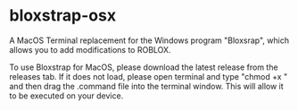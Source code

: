 # bloxstrap-osx
A MacOS Terminal replacement for the Windows program "Bloxsrap", which allows you to add modifications to ROBLOX.

To use Bloxstrap for MacOS, please download the latest release from the releases tab.
If it does not load, please open terminal and type "chmod +x " and then drag the .command file into the terminal window.
This will allow it to be executed on your device.
